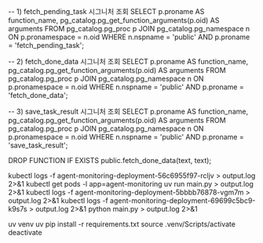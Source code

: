 -- 1) fetch_pending_task 시그니처 조회
SELECT
  p.proname    AS function_name,
  pg_catalog.pg_get_function_arguments(p.oid) AS arguments
FROM pg_catalog.pg_proc p
JOIN pg_catalog.pg_namespace n ON p.pronamespace = n.oid
WHERE n.nspname = 'public'
  AND p.proname = 'fetch_pending_task';


  -- 2) fetch_done_data 시그니처 조회
SELECT
  p.proname    AS function_name,
  pg_catalog.pg_get_function_arguments(p.oid) AS arguments
FROM pg_catalog.pg_proc p
JOIN pg_catalog.pg_namespace n ON p.pronamespace = n.oid
WHERE n.nspname = 'public'
  AND p.proname = 'fetch_done_data';


  -- 3) save_task_result 시그니처 조회
SELECT
  p.proname    AS function_name,
  pg_catalog.pg_get_function_arguments(p.oid) AS arguments
FROM pg_catalog.pg_proc p
JOIN pg_catalog.pg_namespace n ON p.pronamespace = n.oid
WHERE n.nspname = 'public'
  AND p.proname = 'save_task_result';


DROP FUNCTION IF EXISTS public.fetch_done_data(text, text);


kubectl logs -f agent-monitoring-deployment-56c6955f97-rcljv > output.log 2>&1
kubectl get pods -l app=agent-monitoring
uv run main.py > output.log 2>&1
kubectl logs -f agent-monitoring-deployment-5bbbb76878-vgm7m > output.log 2>&1
kubectl logs -f agent-monitoring-deployment-69699c5bc9-k9s7s > output.log 2>&1
python main.py > output.log 2>&1

uv venv
uv pip install -r requirements.txt
source .venv/Scripts/activate
deactivate